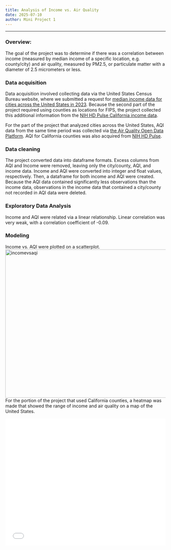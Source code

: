 ```yaml
---
title: Analysis of Income vs. Air Quality
date: 2025-07-10
author: Mini Project 1
---
```

---
### Overview:
The goal of the project was to determine if there was a correlation between income (measured by median income of a specific location, e.g. county/city) and air quality, measured by PM2.5, or particulate matter with a diameter of 2.5 micrometers or less.

### Data acquisition
Data acquisition involved collecting data via the United States Census Bureau website, where we submitted a request for [median income data for cities across the United States in 2023](
https://api.census.gov/data/2023/acs/acs5?get=NAME,B19013_001E&for=place:*&in=state). Because the second part of the project required using counties as locations for FIPS, the project collected this additional information from the [NIH HD Pulse California income data](https://hdpulse.nimhd.nih.gov/data-portal/social/table?age=001&age_options=ageall_1&demo=00011&demo_options=income_3&race=00&race_options=race_7&sex=0&sex_options=sexboth_1&socialtopic=030&socialtopic_options=social_6&statefips=06&statefips_options=area_states). 

For the part of the project that analyzed cities across the United States, AQI data from the same time period was collected via [the Air Quality Open Data Platform](https://aqicn.org/data-platform/token-confirm/e3fc5e05-5205-4a36-a70d-583165b81fef). AQI for California counties was also acquired from [NIH HD Pulse](https://hdpulse.nimhd.nih.gov/data-portal/physical/table?age=001&age_options=ageall_1&demo=234&demo_options=air_pollution_1&physicaltopic=002&physicaltopic_options=physical_2&race=00&race_options=raceall_1&sex=0&sex_options=sexboth_1&statefips=06&statefips_options=area_states).

### Data cleaning
The project converted data into dataframe formats. Excess columns from AQI and Income were removed, leaving only the city/county, AQI, and income data. Income and AQI were converted into integer and float values, respectively. Then, a dataframe for both income and AQI were created. Because the AQI data contained significantly less observations than the income data, observations in the income data that contained a city/county not recorded in AQI data were deleted. 

### Exploratory Data Analysis
Income and AQI were related via a linear relationship. Linear correlation was very weak, with a correlation coefficient of -0.09.

### Modeling
Income vs. AQI were plotted on a scatterplot.
<img width="616" height="466" alt="incomevsaqi" src="https://github.com/user-attachments/assets/a7a68d31-0a81-48a0-bdfe-4ecd9c5e6e36" />
<br>
For the portion of the project that used California counties, a heatmap was made that showed the range of income and air quality on a map of the United States.

<iframe src="../plotly/income_aqi_fixed.html" width="100%" height="400px" style="border:none;"> </iframe>


